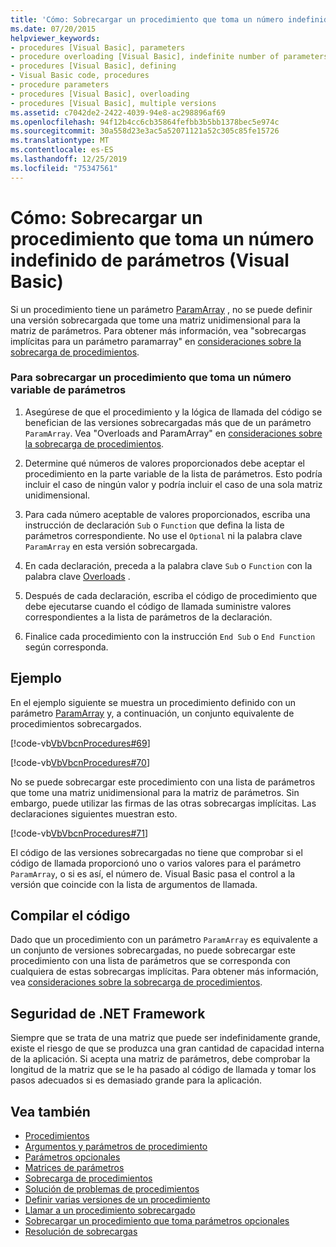 ```yaml
---
title: 'Cómo: Sobrecargar un procedimiento que toma un número indefinido de parámetros'
ms.date: 07/20/2015
helpviewer_keywords:
- procedures [Visual Basic], parameters
- procedure overloading [Visual Basic], indefinite number of parameters
- procedures [Visual Basic], defining
- Visual Basic code, procedures
- procedure parameters
- procedures [Visual Basic], overloading
- procedures [Visual Basic], multiple versions
ms.assetid: c7042de2-2422-4039-94e8-ac298896af69
ms.openlocfilehash: 94f12b4cc6cb35864fefbb3b5bb1378bec5e974c
ms.sourcegitcommit: 30a558d23e3ac5a52071121a52c305c85fe15726
ms.translationtype: MT
ms.contentlocale: es-ES
ms.lasthandoff: 12/25/2019
ms.locfileid: "75347561"
---
```

# <a name="how-to-overload-a-procedure-that-takes-an-indefinite-number-of-parameters-visual-basic"></a>Cómo: Sobrecargar un procedimiento que toma un número indefinido de parámetros (Visual Basic)
Si un procedimiento tiene un parámetro [ParamArray](../../../../visual-basic/language-reference/modifiers/paramarray.md) , no se puede definir una versión sobrecargada que tome una matriz unidimensional para la matriz de parámetros. Para obtener más información, vea "sobrecargas implícitas para un parámetro paramarray" en [consideraciones sobre la sobrecarga de procedimientos](./considerations-in-overloading-procedures.md).  
  
### <a name="to-overload-a-procedure-that-takes-a-variable-number-of-parameters"></a>Para sobrecargar un procedimiento que toma un número variable de parámetros  
  
1. Asegúrese de que el procedimiento y la lógica de llamada del código se benefician de las versiones sobrecargadas más que de un parámetro `ParamArray`. Vea "Overloads and ParamArray" en [consideraciones sobre la sobrecarga de procedimientos](./considerations-in-overloading-procedures.md).  
  
2. Determine qué números de valores proporcionados debe aceptar el procedimiento en la parte variable de la lista de parámetros. Esto podría incluir el caso de ningún valor y podría incluir el caso de una sola matriz unidimensional.  
  
3. Para cada número aceptable de valores proporcionados, escriba una instrucción de declaración `Sub` o `Function` que defina la lista de parámetros correspondiente. No use el `Optional` ni la palabra clave `ParamArray` en esta versión sobrecargada.  
  
4. En cada declaración, preceda a la palabra clave `Sub` o `Function` con la palabra clave [Overloads](../../../../visual-basic/language-reference/modifiers/overloads.md) .  
  
5. Después de cada declaración, escriba el código de procedimiento que debe ejecutarse cuando el código de llamada suministre valores correspondientes a la lista de parámetros de la declaración.  
  
6. Finalice cada procedimiento con la instrucción `End Sub` o `End Function` según corresponda.  
  
## <a name="example"></a>Ejemplo  
 En el ejemplo siguiente se muestra un procedimiento definido con un parámetro [ParamArray](../../../../visual-basic/language-reference/modifiers/paramarray.md) y, a continuación, un conjunto equivalente de procedimientos sobrecargados.  
  
 [!code-vb[VbVbcnProcedures#69](~/samples/snippets/visualbasic/VS_Snippets_VBCSharp/VbVbcnProcedures/VB/Class1.vb#69)]  
  
 [!code-vb[VbVbcnProcedures#70](~/samples/snippets/visualbasic/VS_Snippets_VBCSharp/VbVbcnProcedures/VB/Class1.vb#70)]  
  
 No se puede sobrecargar este procedimiento con una lista de parámetros que tome una matriz unidimensional para la matriz de parámetros. Sin embargo, puede utilizar las firmas de las otras sobrecargas implícitas. Las declaraciones siguientes muestran esto.  
  
 [!code-vb[VbVbcnProcedures#71](~/samples/snippets/visualbasic/VS_Snippets_VBCSharp/VbVbcnProcedures/VB/Class1.vb#71)]  
  
 El código de las versiones sobrecargadas no tiene que comprobar si el código de llamada proporcionó uno o varios valores para el parámetro `ParamArray`, o si es así, el número de. Visual Basic pasa el control a la versión que coincide con la lista de argumentos de llamada.  
  
## <a name="compile-the-code"></a>Compilar el código  
 Dado que un procedimiento con un parámetro `ParamArray` es equivalente a un conjunto de versiones sobrecargadas, no puede sobrecargar este procedimiento con una lista de parámetros que se corresponda con cualquiera de estas sobrecargas implícitas. Para obtener más información, vea [consideraciones sobre la sobrecarga de procedimientos](./considerations-in-overloading-procedures.md).  
  
## <a name="net-framework-security"></a>Seguridad de .NET Framework  
 Siempre que se trata de una matriz que puede ser indefinidamente grande, existe el riesgo de que se produzca una gran cantidad de capacidad interna de la aplicación. Si acepta una matriz de parámetros, debe comprobar la longitud de la matriz que se le ha pasado al código de llamada y tomar los pasos adecuados si es demasiado grande para la aplicación.  
  
## <a name="see-also"></a>Vea también

- [Procedimientos](./index.md)
- [Argumentos y parámetros de procedimiento](./procedure-parameters-and-arguments.md)
- [Parámetros opcionales](./optional-parameters.md)
- [Matrices de parámetros](./parameter-arrays.md)
- [Sobrecarga de procedimientos](./procedure-overloading.md)
- [Solución de problemas de procedimientos](./troubleshooting-procedures.md)
- [Definir varias versiones de un procedimiento](./how-to-define-multiple-versions-of-a-procedure.md)
- [Llamar a un procedimiento sobrecargado](./how-to-call-an-overloaded-procedure.md)
- [Sobrecargar un procedimiento que toma parámetros opcionales](./how-to-overload-a-procedure-that-takes-optional-parameters.md)
- [Resolución de sobrecargas](./overload-resolution.md)
